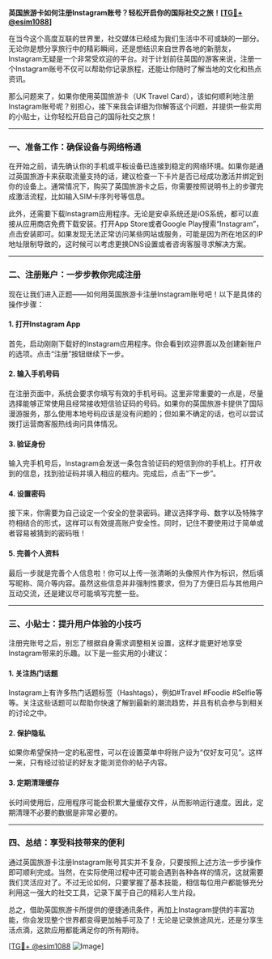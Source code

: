 **英国旅游卡如何注册Instagram账号？轻松开启你的国际社交之旅！[[TG💪+ @esim1088](https://t.me/s/esim1088)]**

在当今这个高度互联的世界里，社交媒体已经成为我们生活中不可或缺的一部分。无论你是想分享旅行中的精彩瞬间，还是想结识来自世界各地的新朋友，Instagram无疑是一个非常受欢迎的平台。对于计划前往英国的游客来说，注册一个Instagram账号不仅可以帮助你记录旅程，还能让你随时了解当地的文化和热点资讯。

那么问题来了，如果你使用英国旅游卡（UK Travel Card），该如何顺利地注册Instagram账号呢？别担心，接下来我会详细为你解答这个问题，并提供一些实用的小贴士，让你轻松开启自己的国际社交之旅！

---

### **一、准备工作：确保设备与网络畅通**
在开始之前，请先确认你的手机或平板设备已连接到稳定的网络环境。如果你是通过英国旅游卡来获取流量支持的话，建议检查一下卡片是否已经成功激活并绑定到你的设备上。通常情况下，购买了英国旅游卡之后，你需要按照说明书上的步骤完成激活流程，比如输入SIM卡序列号等信息。

此外，还需要下载Instagram应用程序。无论是安卓系统还是iOS系统，都可以直接从应用商店免费下载安装。打开App Store或者Google Play搜索“Instagram”，点击安装即可。如果发现无法正常访问某些网站或服务，可能是因为所在地区的IP地址限制导致的，这时候可以考虑更换DNS设置或者咨询客服寻求解决方案。

---

### **二、注册账户：一步步教你完成注册**
现在让我们进入正题——如何用英国旅游卡注册Instagram账号吧！以下是具体的操作步骤：

#### **1. 打开Instagram App**
首先，启动刚刚下载好的Instagram应用程序。你会看到欢迎界面以及创建新账户的选项。点击“注册”按钮继续下一步。

#### **2. 输入手机号码**
在注册页面中，系统会要求你填写有效的手机号码。这里非常重要的一点是，尽量选择能够正常使用且经常接收短信验证码的号码。如果你的英国旅游卡提供了国际漫游服务，那么使用本地号码应该是没有问题的；但如果不确定的话，也可以尝试拨打运营商客服热线询问具体情况。

#### **3. 验证身份**
输入完手机号后，Instagram会发送一条包含验证码的短信到你的手机上。打开收到的信息，找到验证码并填入相应的框内。完成后，点击“下一步”。

#### **4. 设置密码**
接下来，你需要为自己设定一个安全的登录密码。建议选择字母、数字以及特殊字符相结合的形式，这样可以有效提高账户安全性。同时，记住不要使用过于简单或者容易被猜到的密码哦！

#### **5. 完善个人资料**
最后一步就是完善个人信息啦！你可以上传一张清晰的头像照片作为标识，然后填写昵称、简介等内容。虽然这些信息并非强制性要求，但为了方便日后与其他用户互动交流，还是建议尽可能填写完整一些。

---

### **三、小贴士：提升用户体验的小技巧**
注册完账号之后，别忘了根据自身需求调整相关设置，这样才能更好地享受Instagram带来的乐趣。以下是一些实用的小建议：

#### **1. 关注热门话题**
Instagram上有许多热门话题标签（Hashtags），例如#Travel #Foodie #Selfie等等。关注这些话题可以帮助你快速了解到最新的潮流趋势，并且有机会参与到相关的讨论之中。

#### **2. 保护隐私**
如果你希望保持一定的私密性，可以在设置菜单中将账户设为“仅好友可见”。这样一来，只有经过验证的好友才能浏览你的帖子内容。

#### **3. 定期清理缓存**
长时间使用后，应用程序可能会积累大量缓存文件，从而影响运行速度。因此，定期清理不必要的数据是非常必要的。

---

### **四、总结：享受科技带来的便利**
通过英国旅游卡注册Instagram账号其实并不复杂，只要按照上述方法一步步操作即可顺利完成。当然，在实际使用过程中还可能会遇到各种各样的情况，这就需要我们灵活应对了。不过无论如何，只要掌握了基本技能，相信每位用户都能够充分利用这一强大的社交工具，记录下属于自己的精彩人生片段。

总之，借助英国旅游卡所提供的便捷通讯条件，再加上Instagram提供的丰富功能，你会发现整个世界都变得更加触手可及了！无论是记录旅途风光，还是分享生活点滴，这款应用都能满足你的所有期待。

[[TG💪+ @esim1088](https://t.me/s/esim1088) ![Image](https://i.postimg.cc/4NQfJmqS/Snipaste-2025-05-13-00-14-12.png)]